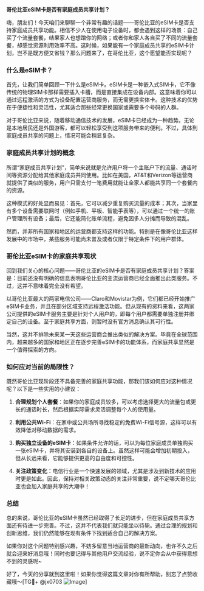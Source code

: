 **哥伦比亚eSIM卡是否有家庭成员共享计划？**

嗨，朋友们！今天咱们来聊聊一个非常有趣的话题——哥伦比亚的eSIM卡是否支持家庭成员共享功能。相信不少人在使用电子设备时，都会遇到这样的场景：自己买了个流量套餐，结果家人也想蹭你的网络；或者你和家人各自买了不同的流量套餐，却感觉资源利用效率不高。这时候，如果能有一个家庭成员共享的eSIM卡计划，岂不是既方便又省钱？那么问题来了，在哥伦比亚，这个愿望能否实现呢？

### 什么是eSIM卡？

首先，让我们简单回顾一下什么是eSIM卡。eSIM卡是一种嵌入式SIM卡，它不像传统的物理SIM卡那样需要插入卡槽，而是直接集成在设备内部。这意味着你可以通过远程激活的方式为设备配置运营商服务，而无需更换实体卡。这种技术的优势在于便捷性和灵活性，尤其适合那些经常更换国家或需要多个号码的人群。

对于哥伦比亚来说，随着移动通信技术的发展，eSIM卡已经成为一种趋势。无论是本地居民还是外国游客，都可以轻松享受到这项服务带来的便利。不过，具体到家庭成员共享的问题上，情况可能会稍显复杂。

### 家庭成员共享计划的概念

所谓“家庭成员共享计划”，简单来说就是允许用户将一个主账户下的流量、通话时间等资源分配给其他家庭成员共同使用。比如在美国，AT&T和Verizon等运营商就提供了类似的服务，用户只需支付一笔费用就能让全家人都能共享同一个套餐内的资源。

这种模式的好处显而易见：首先，它可以减少重复购买流量的成本；其次，当家里有多个设备需要联网时（例如手机、平板、智能手表等），可以通过一个统一的账户管理所有设备；最后，它还能简化账单流程，避免因多人分摊而导致的混乱。

然而，并非所有国家和地区的运营商都支持这样的功能。特别是在像哥伦比亚这样发展中的市场中，某些服务可能尚未普及或者仅限于特定条件下的用户群体。

### 哥伦比亚eSIM卡的家庭共享现状

回到我们关心的核心问题——哥伦比亚的eSIM卡是否有家庭成员共享计划？答案是：目前还没有明确的信息表明哥伦比亚的主流运营商已经全面推出此类服务。不过，这并不意味着完全没有希望。

以哥伦比亚最大的两家电信公司——Claro和Movistar为例，它们都已经开始推广eSIM卡业务，并且在部分区域支持远程激活功能。但从现有的资料来看，这两家公司提供的eSIM卡服务主要是针对个人用户的，即每个用户都需要单独注册并绑定自己的设备。至于家庭共享方面，则暂时没有官方消息确认其可行性。

当然，这并不排除未来某一天这些运营商会推出类似的解决方案。毕竟在全球范围内，越来越多的国家和地区正在逐步完善eSIM卡的功能体系，而家庭共享显然是一个值得探索的方向。

### 如何应对当前的局限性？

既然哥伦比亚现阶段还不具备完善的家庭共享功能，那我们该如何应对这种情况呢？以下是一些实用的小建议：

1. **合理规划个人套餐**：如果你的家庭成员较多，可以考虑选择更大的流量包或更长的通话时长，然后根据实际需求灵活调整每个人的使用量。
   
2. **利用公共Wi-Fi**：在家中或公共场所寻找稳定的免费Wi-Fi信号源，这样可以有效降低对移动数据的需求。
   
3. **购买独立设备的eSIM卡**：如果条件允许的话，可以为每位家庭成员单独购买一张eSIM卡，并将其安装到各自的设备上。虽然这样可能会增加初期投入，但从长远来看，它能够提供更高的自由度和可控性。

4. **关注政策变化**：电信行业是一个快速发展的领域，尤其是涉及到新技术的应用时更是如此。因此，保持对相关政策动态的关注非常重要，说不定哪天哥伦比亚也会加入家庭共享的大潮中！

### 总结

总的来说，哥伦比亚的eSIM卡虽然已经取得了长足的进步，但在家庭成员共享方面还有待进一步完善。不过，这并不代表我们就只能坐以待毙。通过合理的规划和创新思维，我们仍然能够在现有条件下找到适合自己的解决方案。

如果你对这个问题特别感兴趣，不妨多留意当地运营商的最新动向，也许不久之后就会迎来好消息哦！同时也要记得与其他用户交流经验，说不定你会从中获得意想不到的灵感呢~

好了，今天的分享就到这里啦！如果你觉得这篇文章对你有所帮助，别忘了点赞收藏哦～[TG💪+ @jx0703 ![Image](https://github.com/user-attachments/assets/dbca1d08-cadb-493c-b0ec-ad6f7a83f270)]